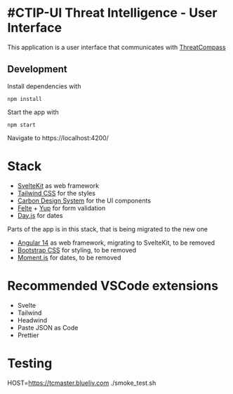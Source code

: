 # #CTIP-UI Threat Intelligence - User Interface

This application is a user interface that communicates with [ThreatCompass](https://gitlab.blueliv.net/java/ThreadCompass)

## Development

Install dependencies with
```
npm install
```

Start the app with

```
npm start
```

Navigate to https://localhost:4200/

# Stack
- [SvelteKit](https://kit.svelte.dev/) as web framework
- [Tailwind CSS](https://tailwindcss.com/) for the styles
- [Carbon Design System](https://carbon-components-svelte.onrender.com/) for the UI components
- [Felte](https://felte.dev/) + [Yup](https://github.com/jquense/yup) for form validation
- [Day.js](https://day.js.org/) for dates

Parts of the app is in this stack, that is being migrated to the new one
- [Angular 14](https://angular.io/) as web framework, migrating to SvelteKit, to be removed
- [Bootstrap CSS](https://getbootstrap.com/) for styling, to be removed
- [Moment.js](https://momentjs.com/) for dates, to be removed

# Recommended VSCode extensions
- Svelte
- Tailwind
- Headwind
- Paste JSON as Code
- Prettier

# Testing

HOST=https://tcmaster.blueliv.com ./smoke_test.sh
